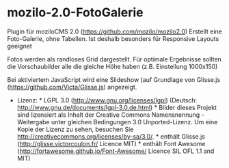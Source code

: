 mozilo-2.0-FotoGalerie
======================
Plugin für moziloCMS 2.0 (https://github.com/mozilo/mozilo2.0)
Erstellt eine Foto-Galerie, ohne Tabellen. Ist deshalb besonders für Responsive Layouts geeignet 

Fotos werden als randloses Grid dargestellt. Für optimale Ergebnisse sollten die Vorschaubilder alle die gleiche Höhe haben (z.B. Einstellung 1000x150)

Bei aktiviertem JavaScript wird eine Slideshow (auf Grundlage von Glisse.js (https://github.com/Victa/Glisse.js) angezeigt.


* Lizenz: 
      * LGPL 3.0 (http://www.gnu.org/licenses/lgpl) (Deutsch: http://www.gnu.de/documents/lgpl-3.0.de.html)
      * Bilder dieses Projekt sind lizensiert als Inhalt der Creative Commons Namensnennung - Weitergabe unter gleichen Bedingungen 3.0 Unported-Lizenz. Um eine Kopie der Lizenz zu sehen, besuchen Sie http://creativecommons.org/licenses/by-sa/3.0/.
      * enthält Glisse.js (http://glisse.victorcoulon.fr/ Licence MIT) 
      * enthält Font Awesome (http://fortawesome.github.io/Font-Awesome/ Licence SIL OFL 1.1 and MIT)
